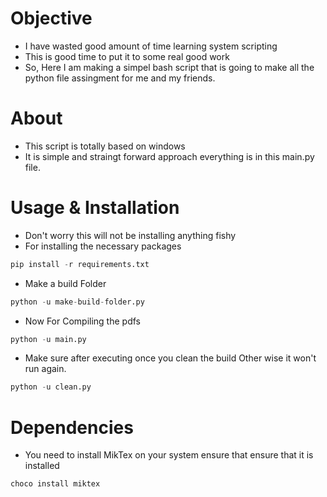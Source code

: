 # Objective 
* I have wasted good amount of time learning system scripting 
* This is good time to put it to some real good work
* So, Here I am making a simpel bash script that is going 
  to make all the python file assingment for me and my friends.

# About 
* This script is totally based on windows 
* It is simple and straingt forward approach everything is in this 
  main.py file.


# Usage & Installation 
* Don't worry this will not be installing anything fishy
* For installing the necessary packages
```python 
pip install -r requirements.txt
```

* Make a build Folder 
```python 
python -u make-build-folder.py
```

* Now For Compiling the pdfs

```python
python -u main.py
```

* Make sure after executing once you clean the build 
  Other wise it won't run again.

```python
python -u clean.py
```

# Dependencies
* You need to install MikTex on your system ensure that 
ensure that it is installed 

```PowerShell
choco install miktex
```


